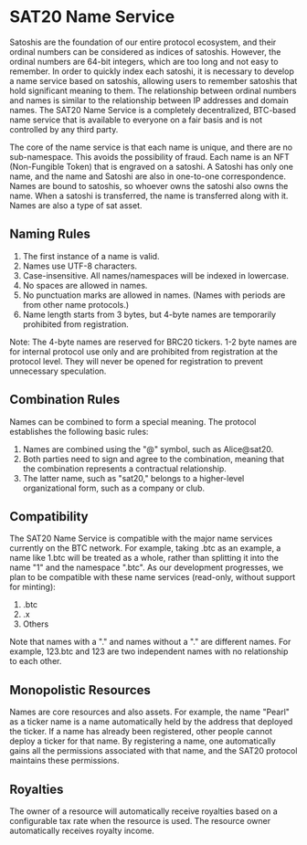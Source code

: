 SAT20 Name Service
====

Satoshis are the foundation of our entire protocol ecosystem, and their ordinal numbers can be considered as indices of satoshis. However, the ordinal numbers are 64-bit integers, which are too long and not easy to remember. In order to quickly index each satoshi, it is necessary to develop a name service based on satoshis, allowing users to remember satoshis that hold significant meaning to them. The relationship between ordinal numbers and names is similar to the relationship between IP addresses and domain names. The SAT20 Name Service is a completely decentralized, BTC-based name service that is available to everyone on a fair basis and is not controlled by any third party.

The core of the name service is that each name is unique, and there are no sub-namespace. This avoids the possibility of fraud.
Each name is an NFT (Non-Fungible Token) that is engraved on a satoshi. A Satoshi has only one name, and the name and Satoshi are also in one-to-one correspondence.
Names are bound to satoshis, so whoever owns the satoshi also owns the name. When a satoshi is transferred, the name is transferred along with it.
Names are also a type of sat asset.

Naming Rules
---
1. The first instance of a name is valid.
2. Names use UTF-8 characters.
3. Case-insensitive. All names/namespaces will be indexed in lowercase.
4. No spaces are allowed in names.
5. No punctuation marks are allowed in names. (Names with periods are from other name protocols.)
6. Name length starts from 3 bytes, but 4-byte names are temporarily prohibited from registration.

Note: The 4-byte names are reserved for BRC20 tickers. 1-2 byte names are for internal protocol use only and are prohibited from registration at the protocol level. They will never be opened for registration to prevent unnecessary speculation.

Combination Rules
---
Names can be combined to form a special meaning. The protocol establishes the following basic rules:
1. Names are combined using the "@" symbol, such as Alice@sat20.
2. Both parties need to sign and agree to the combination, meaning that the combination represents a contractual relationship.
3. The latter name, such as "sat20," belongs to a higher-level organizational form, such as a company or club.

Compatibility
----
The SAT20 Name Service is compatible with the major name services currently on the BTC network. For example, taking .btc as an example, a name like 1.btc will be treated as a whole, rather than splitting it into the name "1" and the namespace ".btc". As our development progresses, we plan to be compatible with these name services (read-only, without support for minting):
1. .btc
2. .x
3. Others

Note that names with a "." and names without a "." are different names. For example, 123.btc and 123 are two independent names with no relationship to each other.

Monopolistic Resources
----
Names are core resources and also assets. For example, the name "Pearl" as a ticker name is a name automatically held by the address that deployed the ticker. If a name has already been registered, other people cannot deploy a ticker for that name. By registering a name, one automatically gains all the permissions associated with that name, and the SAT20 protocol maintains these permissions.

Royalties
----
The owner of a resource will automatically receive royalties based on a configurable tax rate when the resource is used. The resource owner automatically receives royalty income.